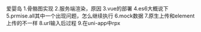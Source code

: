 爱婴岛
1.骨骼图实现
2.服务端渲染，原因
3.vue的部署
4.es6大概说下
5.prmise.all其中一个出现问题，怎么继续执行
6.mock数据
7.原生上传和element上传的不一样
8.url输入后过程
9.在uni-app中rpx